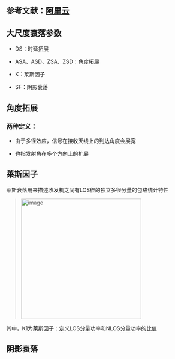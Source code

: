 ## 参考文献：[阿里云](https://developer.aliyun.com/article/743762)

## 大尺度衰落参数

+ DS：时延拓展

+ ASA、ASD、ZSA、ZSD：角度拓展

+ K：莱斯因子

+ SF：阴影衰落

## 角度拓展

### 两种定义：

+ 由于多径效应，信号在接收天线上的到达角度会展宽

+ 也指发射角在多个方向上的扩展

## 莱斯因子

莱斯衰落用来描述收发机之间有LOS径的独立多径分量的包络统计特性

> <img width="320" alt="image" src="https://github.com/user-attachments/assets/fcc992d8-1d22-4c2d-af04-13f78d77292c">

其中，K1为莱斯因子：定义LOS分量功率和NLOS分量功率的比值

## 阴影衰落

